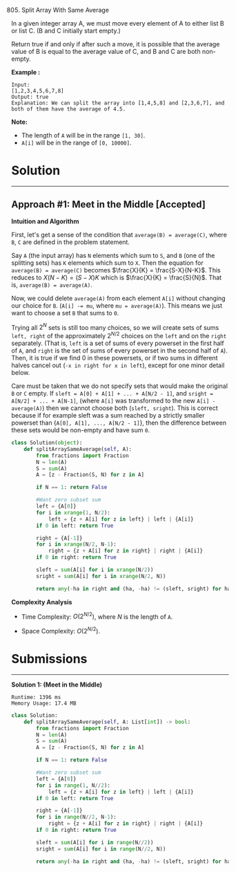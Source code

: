 805. Split Array With Same Average

In a given integer array A, we must move every element of A to either list B or list C. (B and C initially start empty.)

Return true if and only if after such a move, it is possible that the average value of B is equal to the average value of C, and B and C are both non-empty.

**Example :**
```
Input: 
[1,2,3,4,5,6,7,8]
Output: true
Explanation: We can split the array into [1,4,5,8] and [2,3,6,7], and both of them have the average of 4.5.
```

**Note:**

* The length of `A` will be in the range `[1, 30]`.
* `A[i]` will be in the range of `[0, 10000]`.

# Solution
---
## Approach #1: Meet in the Middle [Accepted]
**Intuition and Algorithm**

First, let's get a sense of the condition that `average(B) = average(C)`, where `B`, `C` are defined in the problem statement.

Say `A` (the input array) has `N` elements which sum to `S`, and `B` (one of the splitting sets) has `K` elements which sum to `X`. Then the equation for `average(B) = average(C)` becomes $\frac{X}{K} = \frac{S-X}{N-K}$. This reduces to $X(N-K) = (S-X)K$ which is $\frac{X}{K} = \frac{S}{N}$. That is, `average(B) = average(A)`.

Now, we could delete `average(A)` from each element `A[i]` without changing our choice for `B`. (`A[i] -= mu`, where `mu = average(A)`). This means we just want to choose a set `B` that sums to `0`.

Trying all $2^N$ sets is still too many choices, so we will create sets of sums `left, right` of the approximately $2^{N/2}$ choices on the `left` and on the `right` separately. (That is, `left` is a set of sums of every powerset in the first half of `A`, and `right` is the set of sums of every powerset in the second half of `A`). Then, it is true if we find $0$ in these powersets, or if two sums in different halves cancel out (`-x in right for x in left`), except for one minor detail below.

Care must be taken that we do not specify sets that would make the original `B` or `C` empty. If `sleft = A[0] + A[1] + ... + A[N/2 - 1]`, and `sright = A[N/2] + ... + A[N-1]`, (where `A[i]` was transformed to the new `A[i] - average(A)`) then we cannot choose both (`sleft, sright`). This is correct because if for example sleft was a sum reached by a strictly smaller powerset than {`A[0], A[1], ..., A[N/2 - 1]`}, then the difference between these sets would be non-empty and have sum `0`.

```python
class Solution(object):
    def splitArraySameAverage(self, A):
        from fractions import Fraction
        N = len(A)
        S = sum(A)
        A = [z - Fraction(S, N) for z in A]

        if N == 1: return False

        #Want zero subset sum
        left = {A[0]}
        for i in xrange(1, N/2):
            left = {z + A[i] for z in left} | left | {A[i]}
        if 0 in left: return True

        right = {A[-1]}
        for i in xrange(N/2, N-1):
            right = {z + A[i] for z in right} | right | {A[i]}
        if 0 in right: return True

        sleft = sum(A[i] for i in xrange(N/2))
        sright = sum(A[i] for i in xrange(N/2, N))

        return any(-ha in right and (ha, -ha) != (sleft, sright) for ha in left)
```

**Complexity Analysis**

* Time Complexity: $O(2^{N/2})$, where $N$ is the length of `A`.

* Space Complexity: $O(2^{N/2})$.

# Submissions
---
**Solution 1: (Meet in the Middle)**
```
Runtime: 1396 ms
Memory Usage: 17.4 MB
```
```python
class Solution:
    def splitArraySameAverage(self, A: List[int]) -> bool:
        from fractions import Fraction
        N = len(A)
        S = sum(A)
        A = [z - Fraction(S, N) for z in A]

        if N == 1: return False

        #Want zero subset sum
        left = {A[0]}
        for i in range(1, N//2):
            left = {z + A[i] for z in left} | left | {A[i]}
        if 0 in left: return True

        right = {A[-1]}
        for i in range(N//2, N-1):
            right = {z + A[i] for z in right} | right | {A[i]}
        if 0 in right: return True

        sleft = sum(A[i] for i in range(N//2))
        sright = sum(A[i] for i in range(N//2, N))

        return any(-ha in right and (ha, -ha) != (sleft, sright) for ha in left)
```
